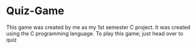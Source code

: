 # Quiz-Game

This game was created by me as my 1st semester C project. It was created using the C programming language. 
To play this game; just head over to quiz
